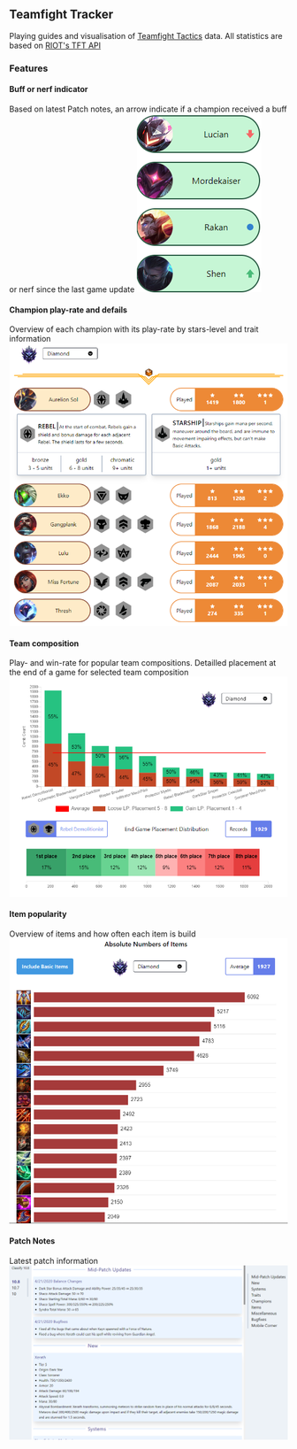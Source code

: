 ## Teamfight Tracker

Playing guides and visualisation of [Teamfight Tactics](https://teamfighttactics.leagueoflegends.com/) data. All statistics are based on [RIOT's TFT API](https://developer.riotgames.com/docs/tft)

### Features
#### Buff or nerf indicator
Based on latest Patch notes, an arrow indicate if a champion received a buff or nerf since the last game update
![BuffNerfIndicator](/BuffNerfIndicator.PNG)

#### Champion play-rate and defails
Overview of each champion with its play-rate by stars-level and trait information
![ChampStats](/ChampStats.PNG)

#### Team composition
Play- and win-rate for popular team compositions. Detailled placement at the end of a game for selected team composition
![CombStats](/CombStats.PNG)

#### Item popularity
Overview of items and how often each item is build
![ItemStats](/ItemStats.PNG)

#### Patch Notes
Latest patch information
![PatchNotes](/PatchNotes.PNG)
